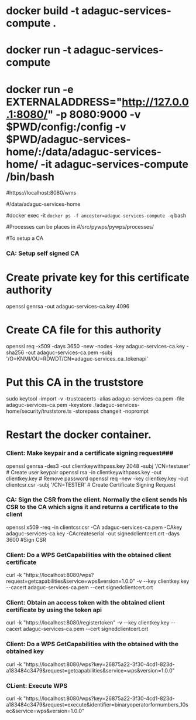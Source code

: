 
# docker build -t adaguc-services-compute .
# docker run -t adaguc-services-compute 
# docker run -e EXTERNALADDRESS="http://127.0.0.1:8080/" -p 8080:9000 -v $PWD/config:/config -v $PWD/adaguc-services-home/:/data/adaguc-services-home/ -it adaguc-services-compute /bin/bash

#https://localhost:8080/wms

#/data/adaguc-services-home

#docker exec -it  `docker ps -f ancestor=adaguc-services-compute -q` bash

#Processes can be places in
#/src/pywps/pywps/processes/

#To setup a CA

### CA: Setup self signed CA ###
# Create private key for this certificate authority
openssl genrsa -out adaguc-services-ca.key 4096
# Create CA file for this authority
openssl req -x509 -days 3650 -new -nodes -key adaguc-services-ca.key -sha256 -out adaguc-services-ca.pem -subj '/O=KNMI/OU=RDWDT/CN=adaguc-services_ca_tokenapi'
# Put this CA in the truststore
sudo keytool -import -v -trustcacerts -alias adaguc-services-ca.pem -file adaguc-services-ca.pem -keystore ./adaguc-services-home/security/truststore.ts -storepass changeit -noprompt
# Restart the docker container.


### Client: Make keypair and a certificate signing request###   

openssl genrsa -des3 -out clientkeywithpass.key 2048  -subj '/CN=testuser'  # Create user keypair
openssl rsa -in clientkeywithpass.key -out clientkey.key                    # Remove password
openssl req -new -key clientkey.key -out clientcsr.csr -subj '/CN=TESTER'   # Create Certificate Signing Request

### CA: Sign the CSR from the client. Normally the client sends his CSR to the CA which signs it and returns a certificate to the client ###
openssl x509 -req -in clientcsr.csr  -CA adaguc-services-ca.pem  -CAkey adaguc-services-ca.key -CAcreateserial -out signedclientcert.crt -days 3600 #Sign CSR

### Client: Do a WPS GetCapabilities with the obtained client certificate ###
curl -k "https://localhost:8080/wps?request=getcapabilities&service=wps&version=1.0.0" -v --key clientkey.key --cacert adaguc-services-ca.pem --cert signedclientcert.crt

### Client: Obtain an access token with the obtained client certificate by using the token api ###
curl -k "https://localhost:8080/registertoken" -v --key clientkey.key --cacert adaguc-services-ca.pem --cert signedclientcert.crt

### Client: Do a WPS GetCapabilities with the obtained with the obtained key ###
curl -k "https://localhost:8080/wps?key=26875a22-3f30-4cd1-823d-a183484c3479&request=getcapabilities&service=wps&version=1.0.0"

### CLient: Execute WPS ###
curl -k "https://localhost:8080/wps?key=26875a22-3f30-4cd1-823d-a183484c3479&request=execute&identifier=binaryoperatorfornumbers_10sec&service=wps&version=1.0.0"
